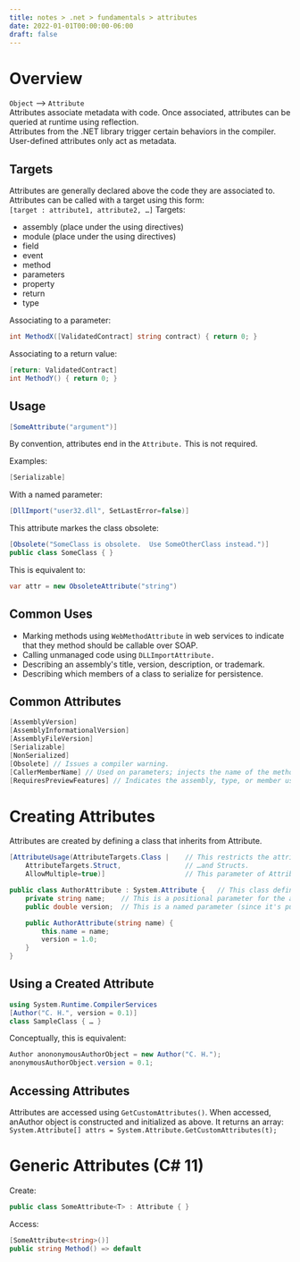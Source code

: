 ```yaml
---
title: notes > .net > fundamentals > attributes
date: 2022-01-01T00:00:00-06:00
draft: false
---
```


# Overview
`Object` –> `Attribute`  
Attributes associate metadata with code.  Once associated, attributes can be queried at runtime using reflection.  
Attributes from the .NET library trigger certain behaviors in the compiler.  
User-defined attributes only act as metadata.

## Targets
Attributes are generally declared above the code they are associated to.  
Attributes can be called with a target using this form:  
`[target : attribute1, attribute2, …]`
Targets:
- assembly (place under the using directives)
- module   (place under the using directives)
- field
- event
- method
- parameters
- property
- return
- type

Associating to a parameter:  
```cs
int MethodX([ValidatedContract] string contract) { return 0; }
```

Associating to a return value:
```cs
[return: ValidatedContract]
int MethodY() { return 0; }
```

## Usage
```cs
[SomeAttribute("argument")]
```
By convention, attributes end in the `Attribute.`  This is not required.

Examples:
```cs
[Serializable]
```

With a named parameter:
```cs
[DllImport("user32.dll", SetLastError=false)]
```

This attribute markes the class obsolete:
```cs
[Obsolete("SomeClass is obsolete.  Use SomeOtherClass instead.")]
public class SomeClass { }
```

This is equivalent to:
```cs
var attr = new ObsoleteAttribute("string")
```

## Common Uses
- Marking methods using `WebMethodAttribute` in web services to indicate that they method should be callable over SOAP.
- Calling unmanaged code using `DLLImportAttribute.`
- Describing an assembly's title, version, description, or trademark.
- Describing which members of a class to serialize for persistence.

## Common Attributes
```cs
[AssemblyVersion]
[AssemblyInformationalVersion]
[AssemblyFileVersion]
[Serializable]
[NonSerialized]
[Obsolete] // Issues a compiler warning.
[CallerMemberName] // Used on parameters; injects the name of the method that is calling another.
[RequiresPreviewFeatures] // Indicates the assembly, type, or member uses preview features.  Issues a compiler warning.
```

# Creating Attributes
Attributes are created by defining a class that inherits from Attribute.  
```cs
[AttributeUsage(AttributeTargets.Class |	// This restricts the attribute to Classes
	AttributeTargets.Struct,			    // …and Structs.
	AllowMultiple=true)]					// This parameter of AttributeUsage makes it multiuse.

public class AuthorAttribute : System.Attribute {	// This class defines the attribute.
	private string name;	// This is a positional parameter for the attribute.
	public double version; 	// This is a named parameter (since it's public).

	public AuthorAttribute(string name) {
		this.name = name;
		version = 1.0;
	}
}
```

## Using a Created Attribute
```cs
using System.Runtime.CompilerServices
[Author("C. H.", version = 0.1)]
class SampleClass { … }
```

Conceptually, this is equivalent:
```cs
Author anononymousAuthorObject = new Author("C. H.");
anonymousAuthorObject.version = 0.1;
```

## Accessing Attributes
Attributes are accessed using `GetCustomAttributes()`.  When accessed, anAuthor object is constructed and initialized as above.  It returns an array:  
`System.Attribute[] attrs = System.Attribute.GetCustomAttributes(t);`

# Generic Attributes (C# 11)
Create:
```cs
public class SomeAttribute<T> : Attribute { }
```
Access:
```cs
[SomeAttribute<string>()]
public string Method() => default
```
